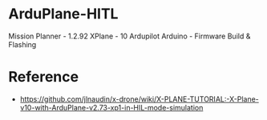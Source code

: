 # ArduPlane-HITL 

Mission Planner - 1.2.92 
XPlane - 10
Ardupilot Arduino - Firmware Build & Flashing


# Reference

- https://github.com/jlnaudin/x-drone/wiki/X-PLANE-TUTORIAL:-X-Plane-v10-with-ArduPlane-v2.73-xp1-in-HIL-mode-simulation
